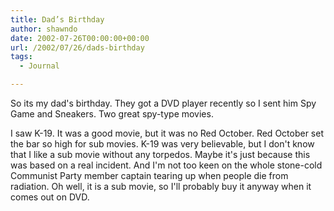 ```yaml
---
title: Dad’s Birthday
author: shawndo
date: 2002-07-26T00:00:00+00:00
url: /2002/07/26/dads-birthday
tags:
  - Journal

---
```

So its my dad's birthday. They got a DVD player recently so I sent him Spy Game and Sneakers. Two great spy-type movies.  
  
I saw K-19. It was a good movie, but it was no Red October. Red October set the bar so high for sub movies. K-19 was very believable, but I don't know that I like a sub movie without any torpedos. Maybe it's just because this was based on a real incident. And I'm not too keen on the whole stone-cold Communist Party member captain tearing up when people die from radiation. Oh well, it is a sub movie, so I'll probably buy it anyway when it comes out on DVD.